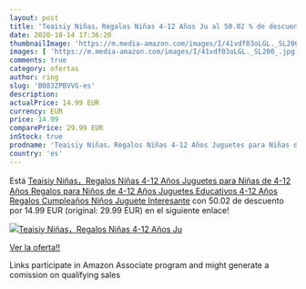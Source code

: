 ```yaml
---
layout: post
title: 'Teaisiy Niñas，Regalos Niñas 4-12 Años Ju al 50.02 % de descuento'
date: 2020-10-14 17:36:20
thumbnailImage: 'https://m.media-amazon.com/images/I/41vdf03oLGL._SL200_.jpg'
images: [ 'https://m.media-amazon.com/images/I/41vdf03oLGL._SL200_.jpg' ]
comments: true
category: ofertas
author: ring
slug: 'B083ZPBVVG-es'
description:
actualPrice: 14.99 EUR
currency: EUR
price: 14.99
comparePrice: 29.99 EUR
inStock: true
prodname: 'Teaisiy Niñas，Regalos Niñas 4-12 Años Juguetes para Niñas de 4-12 Años Regalos para Niños de 4-12 Años Juguetes Educativos 4-12 Años Regalos Cumpleaños Niños Juguete Interesante'
country: 'es'
---
```


Está [Teaisiy Niñas，Regalos Niñas 4-12 Años Juguetes para Niñas de 4-12 Años Regalos para Niños de 4-12 Años Juguetes Educativos 4-12 Años Regalos Cumpleaños Niños Juguete Interesante](https://www.amazon.es/dp/B083ZPBVVG/?tag=tolees-21) con 50.02 de descuento por 14.99 EUR (original: 29.99 EUR) en el siguiente enlace!

[![Teaisiy Niñas，Regalos Niñas 4-12 Años Ju](https://m.media-amazon.com/images/I/41vdf03oLGL._SL200_.jpg)](https://www.amazon.es/dp/B083ZPBVVG/?tag=tolees-21)

[Ver la oferta!!](https://www.amazon.es/dp/B083ZPBVVG/?tag=tolees-21)

Links participate in Amazon Associate program and might generate a comission on qualifying sales


